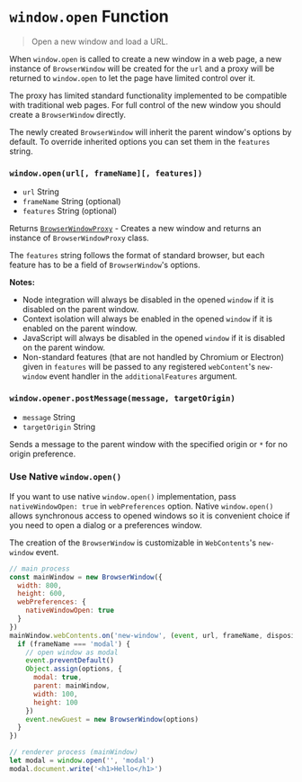 # `window.open` Function

> Open a new window and load a URL.

When `window.open` is called to create a new window in a web page, a new instance
of `BrowserWindow` will be created for the `url` and a proxy will be returned
to `window.open` to let the page have limited control over it.

The proxy has limited standard functionality implemented to be
compatible with traditional web pages. For full control of the new window
you should create a `BrowserWindow` directly.

The newly created `BrowserWindow` will inherit the parent window's options by
default. To override inherited options you can set them in the `features`
string.

### `window.open(url[, frameName][, features])`

* `url` String
* `frameName` String (optional)
* `features` String (optional)

Returns [`BrowserWindowProxy`](browser-window-proxy.md) - Creates a new window
and returns an instance of `BrowserWindowProxy` class.

The `features` string follows the format of standard browser, but each feature
has to be a field of `BrowserWindow`'s options.

**Notes:**

* Node integration will always be disabled in the opened `window` if it is
  disabled on the parent window.
* Context isolation will always be enabled in the opened `window` if it is
  enabled on the parent window.
* JavaScript will always be disabled in the opened `window` if it is disabled on
  the parent window.
* Non-standard features (that are not handled by Chromium or Electron) given in
  `features` will be passed to any registered `webContent`'s `new-window` event
  handler in the `additionalFeatures` argument.

### `window.opener.postMessage(message, targetOrigin)`

* `message` String
* `targetOrigin` String

Sends a message to the parent window with the specified origin or `*` for no
origin preference.

### Use Native `window.open()`

If you want to use native `window.open()` implementation, pass `nativeWindowOpen: true` in `webPreferences` option.
Native `window.open()` allows synchronous access to opened windows so it is convenient choice if you need to open a dialog or a preferences window.

The creation of the `BrowserWindow` is customizable in `WebContents`'s `new-window` event.

```javascript
// main process
const mainWindow = new BrowserWindow({
  width: 800,
  height: 600,
  webPreferences: {
    nativeWindowOpen: true
  }
})
mainWindow.webContents.on('new-window', (event, url, frameName, disposition, options, additionalFeatures) => {
  if (frameName === 'modal') {
    // open window as modal
    event.preventDefault()
    Object.assign(options, {
      modal: true,
      parent: mainWindow,
      width: 100,
      height: 100
    })
    event.newGuest = new BrowserWindow(options)
  }
})
```

```javascript
// renderer process (mainWindow)
let modal = window.open('', 'modal')
modal.document.write('<h1>Hello</h1>')
```
